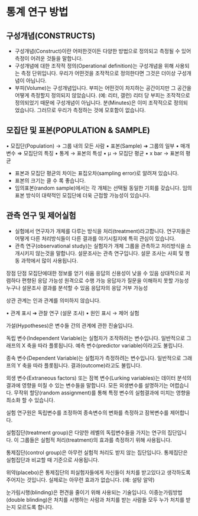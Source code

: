 # 통계 연구 방법

## 구성개념(CONSTRUCTS)
- 구성개념(Construct)이란 어떠한것이든 다양한 방법으로 정의되고 측정될 수 있어 측정이 어려운 것들을 말합니다.
- 구성개념에 대한 조작적 정의(Operational definition)는 구성개념을 위해 사용되는 측정 단위입니다. 우리가 어떤것을 조작적으로 정의한다면 그것은 더이상 구성개념이 아닙니다.
- 부피(Volume)는 구성개념입니다. 부피는 어떤것이 차지하는 공간이지만 그 공간을 어떻게 측정할지 정의되지 않았습니다. (예: 리터, 갤런) 리터 당 부피는 조작적으로 정의되었기 때문에 구성개념이 아닙니다. 분(Minutes)은 이미 조작적으로 정의되었습니다. 그러므로 우리가 측정하는 것에 모호함이 없습니다.

## 모집단 및 표본(POPULATION & SAMPLE)
• 모집단(Population) → 그룹 내의 모든 사람
• 표본(Sample) ➔ 그룹의 일부
• 매개 변수 ⇒ 모집단의 특징
• 통계 → 표본의 특성
• μ → 모집단 평균
• x bar → 표본의 평균

- 표본과 모집단 평균의 차이는 표집오차(sampling error)로 알려져 있습니다.
- 표본의 크기는 클 수 록 좋습니다.
- 임의표본(random sample)에서는 각 개체는 선택될 동일한 기회를 갖습니다. 임의표본 방식이 대략적인 모집단에 더욱 근접할 가능성이 있습니다.


## 관측 연구 및 제어실험
- 실험에서 연구자가 개체를 다루는 방식을 처리(treatment)라고합니다. 연구자들은 어떻게 다른 처리방식들이 다른 결과를 야기시킬지에 특히 관심이 있습니다.
- 관측 연구(observational study)는 실험자가 개체 그룹을 관측하고 처리방식을 소개시키지 않는것을 말합니다.
설문조사는 관측 연구입니다. 
설문 조사는 사회 및 행동 과학에서 많이 사용됩니다.



장점
단점
모집단에대한 정보를 얻기 쉬움
응답의 신용성이 낮을 수 있음
상대적으로 저렴하다
편향된 응답 가능성
원격으로 수행 가능
응답자가 질문을 이해하지 못할 가능성
누구나 설문조사 결과를 분석할 수 있음
응답자의 응답 거부 가능성


상관 관계는 인과 관계를 의미하지 않습니다.

• 관계 표시 ➔ 관찰 연구 (설문 조사)
• 원인 표시 → 제어 실험




가설(Hypotheses)은 변수들 간의 관계에 관한 진술입니다.

독립 변수(Independent Variable)는 실험자가 조작하려는 변수입니다.
일반적으로 그래프의 X 축을 따라 플롯됩니다.
예측 변수(predictor variable)이라고도 불립니다.

종속 변수(Dependent Variable)는 실험자가 측정하려는 변수입니다.
일반적으로 그래프의 Y 축을 따라 플롯됩니다. 
결과(outcome)라고도 불립니다.

외생 변수(Extraneous factors) 또는 잠복 변수(Lurking variables)는 데이터 분석의 결과에 영향을 미칠 수 있는 변수들을 말합니다. 모든 외생변수를 설명하기는 어렵습니다.
무작위 할당(random assignment)를 통해 특정 변수의 실험결과에 미치는 영향을 최소화 할 수 있습니다. 

실험 연구원은 독립변수를 조정하여 종속변수의 변화를 측정하고 잠복변수를 제어합니다.

실험집단(treatment group)은 다양한 레벨의 독립변수들을 가지는 연구의 집단입니다. 이 그룹들은 실험적 처리(treatment)의 효과를 측정하기 위해 사용됩니다.

통제집단(control group)은 아무런 실험적 처리도 받지 않는 집단입니다. 통제집단은 실험집단과 비교할 때 기준으로 사용됩니다. 

위약(placebo)은 통제집단의 피실험자들에게 자신들이 처치를 받고있다고 생각하도록 주어지는 것입니다. 실제로는 아무런 효과가 없습니다.
(예: 설탕 알약)

눈가림시행(blinding)은 편견을 줄이기 위해 사용되는 기술입니다. 이중눈가림방법(double blinding)은 처치를 시행하는 사람과 처치를 받는 사람들 모두 누가 처치를 받는지 모르도록 합니다.
